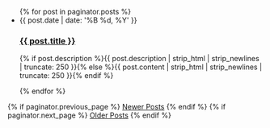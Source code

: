  <ul class="posts noList">
          {% for post in paginator.posts %}
            <li>
                <span class="date">{{ post.date | date: '%B %d, %Y' }}</span>
                <h3><a href="{{ site.url }}{{ post.url }}">{{ post.title }}</a></h3>
                <p class="description">{% if post.description %}{{ post.description  | strip_html | strip_newlines | truncate: 250 }}{% else %}{{ post.content | strip_html | strip_newlines | truncate: 250 }}{% endif %}</p>
            </li>
          {% endfor %}
        </ul>
        <!-- Pagination links -->
        <div class="pagination">
          {% if paginator.previous_page %}
            <a href="{{ site.url }}{{ paginator.previous_page_path }}" class="previous button__outline">Newer Posts</a>  
          {% endif %} 
          {% if paginator.next_page %}
            <a href="{{ site.url }}{{ paginator.next_page_path }}" class="next button__outline">Older Posts</a>
          {% endif %}
        </div>
